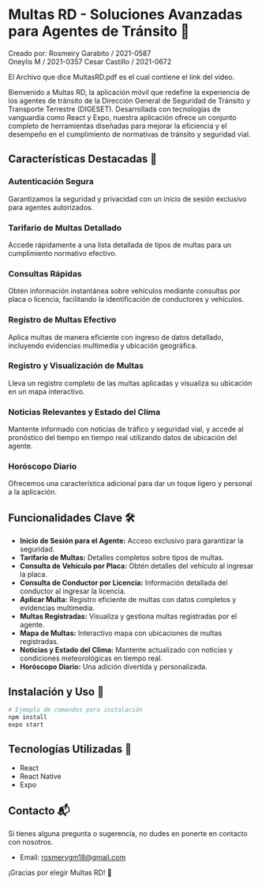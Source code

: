 # Multas RD - Soluciones Avanzadas para Agentes de Tránsito 🚦

Creado por: 
Rosmeiry Garabito / 2021-0587  
Oneylis M / 2021-0357
Cesar Castillo / 2021-0672

El Archivo que dice MultasRD.pdf es el cual contiene el link del video. 

Bienvenido a Multas RD, la aplicación móvil que redefine la experiencia de los agentes de tránsito de la Dirección General de Seguridad de Tránsito y Transporte Terrestre (DIGESET). Desarrollada con tecnologías de vanguardia como React y Expo, nuestra aplicación ofrece un conjunto completo de herramientas diseñadas para mejorar la eficiencia y el desempeño en el cumplimiento de normativas de tránsito y seguridad vial.

## Características Destacadas 🌟

### Autenticación Segura
Garantizamos la seguridad y privacidad con un inicio de sesión exclusivo para agentes autorizados.

### Tarifario de Multas Detallado
Accede rápidamente a una lista detallada de tipos de multas para un cumplimiento normativo efectivo.

### Consultas Rápidas
Obtén información instantánea sobre vehículos mediante consultas por placa o licencia, facilitando la identificación de conductores y vehículos.

### Registro de Multas Efectivo
Aplica multas de manera eficiente con ingreso de datos detallado, incluyendo evidencias multimedia y ubicación geográfica.

### Registro y Visualización de Multas
Lleva un registro completo de las multas aplicadas y visualiza su ubicación en un mapa interactivo.

### Noticias Relevantes y Estado del Clima
Mantente informado con noticias de tráfico y seguridad vial, y accede al pronóstico del tiempo en tiempo real utilizando datos de ubicación del agente.

### Horóscopo Diario
Ofrecemos una característica adicional para dar un toque ligero y personal a la aplicación.

## Funcionalidades Clave 🛠️

- **Inicio de Sesión para el Agente:** Acceso exclusivo para garantizar la seguridad.
- **Tarifario de Multas:** Detalles completos sobre tipos de multas.
- **Consulta de Vehículo por Placa:** Obtén detalles del vehículo al ingresar la placa.
- **Consulta de Conductor por Licencia:** Información detallada del conductor al ingresar la licencia.
- **Aplicar Multa:** Registro eficiente de multas con datos completos y evidencias multimedia.
- **Multas Registradas:** Visualiza y gestiona multas registradas por el agente.
- **Mapa de Multas:** Interactivo mapa con ubicaciones de multas registradas.
- **Noticias y Estado del Clima:** Mantente actualizado con noticias y condiciones meteorológicas en tiempo real.
- **Horóscopo Diario:** Una adición divertida y personalizada.

## Instalación y Uso 🚀

```bash
# Ejemplo de comandos para instalación
npm install
expo start
```

## Tecnologías Utilizadas 🚀

- React
- React Native
- Expo

## Contacto 📬

Si tienes alguna pregunta o sugerencia, no dudes en ponerte en contacto con nosotros.

- Email: rosmerygm18@gmail.com

¡Gracias por elegir Multas RD! 🚀
